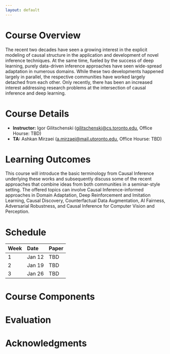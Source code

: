 ```yaml
---
layout: default
---
```


# Course Overview

The recent two decades have seen a growing interest in the explicit modeling of causal structure in the application and development of novel inference techniques. At the same time, fueled by the success of deep learning, purely data-driven inference approaches have seen wide-spread adaptation in numerous domains. While these two developments happened largely in parallel, the respective communities have worked largely detached from each other. Only recently, there has been an increased interest addressing research problems at the intersection of causal inference and deep learning. 

# Course Details

*   **Instructor:** Igor Gilitschenski (gilitschenski@cs.toronto.edu, Office Hourse: TBD)
*   **TA:** Ashkan Mirzaei (a.mirzaei@mail.utoronto.edu, Office Hourse: TBD)

# Learning Outcomes

This course will introduce the basic terminology from Causal Inference underlying these works and subsequently discuss some of the recent approaches that combine ideas from both communities in a seminar-style setting. The offered topics can involve Causal Inference-informed approaches in Domain Adaptation, Deep Reinforcement and Imitation Learning, Causal Discovery, Counterfactual Data Augmentation, AI Fairness, Adversarial Robustness, and Causal Inference for Computer Vision and Perception.

# Schedule

| Week         | Date              | Paper                                                                                                                  | 
|:-------------|:------------------|:-----------------------------------------------------------------------------------------------------------------------|
| 1            | Jan 12            | TBD                                                                                                                    |
| 2            | Jan 19            | TBD                                                                                                                    |
| 3            | Jan 26            | TBD                                                                                                                    |

# Course Components


# Evaluation


# Acknowledgments 


